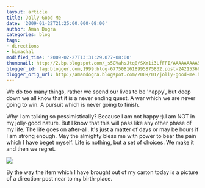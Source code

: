 ```yaml
---
layout: article
title: Jolly Good Me
date: '2009-01-22T21:25:00.000-08:00'
author: Aman Dogra
categories: blog
tags:
- directions
- himachal
modified_time: '2009-02-27T13:31:29.077-08:00'
thumbnail: http://2.bp.blogspot.com/_s5GVahsJtq0/SXm1i3LfFFI/AAAAAAAAA5Y/Qu7rYSRRKR4/s72-c/directions.jpg
blogger_id: tag:blogger.com,1999:blog-6775081618995875832.post-2421536634503127479
blogger_orig_url: http://amandogra.blogspot.com/2009/01/jolly-good-me.html
---
```


We do too many things, rather we spend our lives to be 'happy', but
deep down we all know that it is a never ending quest. A war which we
are never going to win. A pursuit which is never going to finish.

<!--more-->

Why I am talking so pessimistically? Because I am not happy :).I am
NOT in my jolly-good nature. But I know that this will pass like any
other phase of my life. The life goes on after-all. It's just a matter
of days or may be hours if I am strong enough. May the almighty bless me
with power to bear the pain which I have beget myself. Life is nothing,
but a set of choices. We make it and then we regret.

[![](http://2.bp.blogspot.com/_s5GVahsJtq0/SXm1i3LfFFI/AAAAAAAAA5Y/Qu7rYSRRKR4/s320/directions.jpg)](http://2.bp.blogspot.com/_s5GVahsJtq0/SXm1i3LfFFI/AAAAAAAAA5Y/Qu7rYSRRKR4/s1600-h/directions.jpg)

By the way the item which I have brought out of my carton today is a
picture of a direction-post near to my birth-place.
